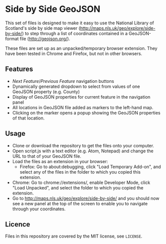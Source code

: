 # Side by Side GeoJSON

This set of files is designed to make it easy to use the National Library of Scotland's side by side map viewer (http://maps.nls.uk/geo/explore/side-by-side/) to step through a list of coordinates contained in a GeoJSON-format file (http://geojson.org/).

These files are set up as an unpacked/temporary browser extension. They have been tested in Chrome and Firefox, but not in other browsers.

## Features
* *Next Feature*/*Previous Feature* navigation buttons
* Dynamically generated dropdown to select from values of one GeoJSON property (e.g. County)
* Display of GeoJSON properties for current feature in the navigation panel
* All locations in GeoJSON file added as markers to the left-hand map.
* Clicking on the marker opens a popup showing the GeoJSON properties of that location.

## Usage
* Clone or download the repository to get the files onto your computer.
* Open script.js with a text editor (e.g. Atom, Notepad) and change the URL to that of your GeoJSON file.
* Load the files as an extension in your browser:
  * Firefox: Go to about:debugging, click "Load Temporary Add-on", and select any of the files in the folder to which you copied this extension.
 * Chrome: Go to chrome://extensions/, enable Developer Mode, click "Load Unpacked", and select the folder to which you copied the extension.
* Go to http://maps.nls.uk/geo/explore/side-by-side/ and you should now see a new panel at the top of the screen to enable you to navigate through your coordinates.

## Licence
Files in this repository are covered by the MIT license, see `LICENSE`.
